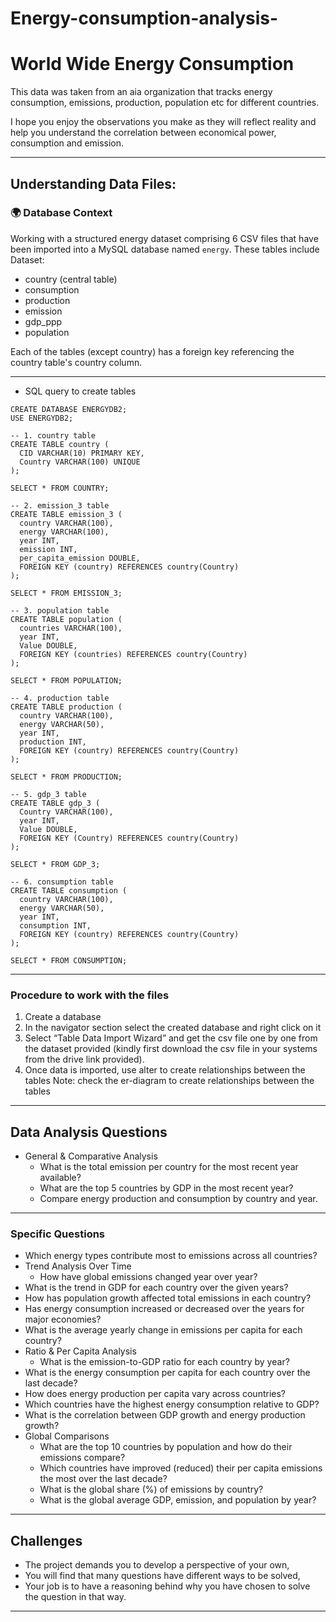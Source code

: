 # Energy-consumption-analysis-


# World Wide Energy Consumption

This data was taken from an aia organization that tracks energy consumption, emissions, production, population etc for different countries.

I hope you enjoy the observations you make as they will reflect reality and help you understand the correlation between economical power, consumption and emission.

---

## Understanding  Data Files:

### 🌍 Database Context

Working with a structured energy dataset comprising 6 CSV files that have been imported into a MySQL database named `energy`. These tables include Dataset:

- country (central table)
- consumption
- production
- emission
- gdp_ppp
- population

Each of the tables (except country) has a foreign key referencing the country table's country column.

---

- SQL query to create tables

```
CREATE DATABASE ENERGYDB2;
USE ENERGYDB2;

-- 1. country table
CREATE TABLE country (
  CID VARCHAR(10) PRIMARY KEY,
  Country VARCHAR(100) UNIQUE
);

SELECT * FROM COUNTRY;

-- 2. emission_3 table
CREATE TABLE emission_3 (
  country VARCHAR(100),
  energy VARCHAR(100),
  year INT,
  emission INT,
  per_capita_emission DOUBLE,
  FOREIGN KEY (country) REFERENCES country(Country)
);

SELECT * FROM EMISSION_3;

-- 3. population table
CREATE TABLE population (
  countries VARCHAR(100),
  year INT,
  Value DOUBLE,
  FOREIGN KEY (countries) REFERENCES country(Country)
);

SELECT * FROM POPULATION;

-- 4. production table
CREATE TABLE production (
  country VARCHAR(100),
  energy VARCHAR(50),
  year INT,
  production INT,
  FOREIGN KEY (country) REFERENCES country(Country)
);

SELECT * FROM PRODUCTION;

-- 5. gdp_3 table
CREATE TABLE gdp_3 (
  Country VARCHAR(100),
  year INT,
  Value DOUBLE,
  FOREIGN KEY (Country) REFERENCES country(Country)
);

SELECT * FROM GDP_3;

-- 6. consumption table
CREATE TABLE consumption (
  country VARCHAR(100),
  energy VARCHAR(50),
  year INT,
  consumption INT,
  FOREIGN KEY (country) REFERENCES country(Country)
);

SELECT * FROM CONSUMPTION;
```

---

### Procedure to work with the files

1. Create a database
2. In the navigator section select the created database and right click on it
3. Select “Table Data Import Wizard” and get the csv file one by one from the dataset provided (kindly first download the csv file in your systems from the drive link provided).
4. Once data is imported, use alter to create relationships between the tables
   Note: check the er-diagram to create relationships between the tables

---

## Data Analysis Questions

- General & Comparative Analysis
  - What is the total emission per country for the most recent year available?
  - What are the top 5 countries by GDP in the most recent year?
  - Compare energy production and consumption by country and year.

---

### Specific Questions

- Which energy types contribute most to emissions across all countries?
- Trend Analysis Over Time
  - How have global emissions changed year over year?
- What is the trend in GDP for each country over the given years?
- How has population growth affected total emissions in each country?
- Has energy consumption increased or decreased over the years for major economies?
- What is the average yearly change in emissions per capita for each country?
- Ratio & Per Capita Analysis
  - What is the emission-to-GDP ratio for each country by year?
- What is the energy consumption per capita for each country over the last decade?
- How does energy production per capita vary across countries?
- Which countries have the highest energy consumption relative to GDP?
- What is the correlation between GDP growth and energy production growth?
- Global Comparisons
  - What are the top 10 countries by population and how do their emissions compare?
  - Which countries have improved (reduced) their per capita emissions the most over the last decade?
  - What is the global share (%) of emissions by country?
  - What is the global average GDP, emission, and population by year?

---

## Challenges

- The project demands you to develop a perspective of your own,
- You will find that many questions have different ways to be solved,
- Your job is to have a reasoning behind why you have chosen to solve the question in that way.

---
